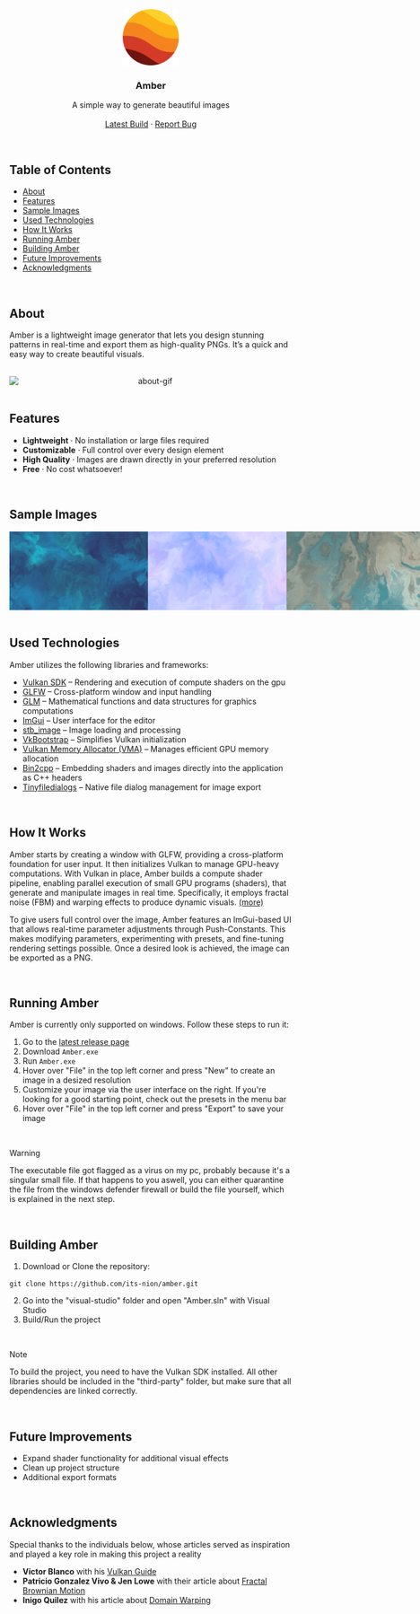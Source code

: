 <!-- HEADER -->
<div align="center">
  <a href="https://github.com/its-nion/Amber">
    <img src="icon/Amber.png" alt="Logo" width="100" height="100">
  </a>

  <h3 align="center">Amber</h3>
  
  <p align="center">
    A simple way to generate beautiful images
    <br />
    <br />
    <a href="https://github.com/its-nion/amber/releases/latest">Latest Build</a>
    ·
    <a href="https://github.com/its-nion/Amber/issues/new?assignees=&labels=bug&projects=&template=bug_report.md&title=">Report Bug</a>
  </p>
</div>

<br />

<!-- TOC -->
## Table of Contents
- [About](#about)
- [Features](#features)
- [Sample Images](#sample-images)
- [Used Technologies](#used-technologies)
- [How It Works](#how-it-works)
- [Running Amber](#running-amber)
- [Building Amber](#building-amber)
- [Future Improvements](#future-improvements)
- [Acknowledgments](#acknowledgments)

<br />

<!-- ABOUT -->
## About
Amber is a lightweight image generator that lets you design stunning patterns in real-time and export them as high-quality PNGs. It’s a quick and easy way to create beautiful visuals.

<br />

<div style="display: flex", align="center">
  <img src="images/about-1.gif" alt="about-gif" style="width: 100%">
</div>

<br />

<!-- FEATURES -->
## Features
- **Lightweight** · No installation or large files required
- **Customizable** · Full control over every design element
- **High Quality** · Images are drawn directly in your preferred resolution
- **Free** · No cost whatsoever!

<br />

<!-- SAMPLE IMAGES -->
## Sample Images
<div style="display: flex", align="center">
  <img src="images/ocean.png" alt="red image" style="width: 49%">
  <img src="images/celeste.png" alt="white image" style="width: 49%">
  <img src="images/wetlands.png" alt="desert image" style="width: 99%">
  <img src="images/harmony.png" alt="water image" style="width: 49%">
  <img src="images/crimson.png" alt="cloud image" style="width: 49%">
</div>

<br />

<!-- Used Technologies -->
## Used Technologies
Amber utilizes the following libraries and frameworks:
- [Vulkan SDK](https://www.lunarg.com/vulkan-sdk/) – Rendering and execution of compute shaders on the gpu
- [GLFW](https://www.glfw.org/) – Cross-platform window and input handling
- [GLM](https://github.com/g-truc/glm) – Mathematical functions and data structures for graphics computations
- [ImGui](https://github.com/ocornut/imgui) – User interface for the editor
- [stb_image](https://github.com/nothings/stb) – Image loading and processing
- [VkBootstrap](https://github.com/charles-lunarg/vk-bootstrap) – Simplifies Vulkan initialization
- [Vulkan Memory Allocator (VMA)](https://github.com/GPUOpen-LibrariesAndSDKs/VulkanMemoryAllocator) – Manages efficient GPU memory allocation
- [Bin2cpp](https://github.com/end2endzone/bin2cpp) – Embedding shaders and images directly into the application as C++ headers
- [Tinyfiledialogs](https://github.com/native-toolkit/libtinyfiledialogs) – Native file dialog management for image export

<br />

<!-- How It Works -->
## How It Works
Amber starts by creating a window with GLFW, providing a cross-platform foundation for user input. It then initializes Vulkan to manage GPU-heavy computations. With Vulkan in place, Amber builds a compute shader pipeline, enabling parallel execution of small GPU programs (shaders), that generate and manipulate images in real time. Specifically, it employs fractal noise (FBM) and warping effects to produce dynamic visuals. [(more)](#acknowledgments)

To give users full control over the image, Amber features an ImGui-based UI that allows real-time parameter adjustments through Push-Constants. This makes modifying parameters, experimenting with presets, and fine-tuning rendering settings possible. Once a desired look is achieved, the image can be exported as a PNG.

<br />

<!-- Running Amber -->
## Running Amber
Amber is currently only supported on windows. Follow these steps to run it:

1. Go to the [latest release page](https://github.com/its-nion/amber/releases/latest)
2. Download ``Amber.exe``
3. Run ``Amber.exe``
4. Hover over "File" in the top left corner and press "New" to create an image in a desized resolution
5. Customize your image via the user interface on the right. If you're looking for a good starting point, check out the presets in the menu bar
6. Hover over "File" in the top left corner and press "Export" to save your image

<br />

> [!Warning]  
> The executable file got flagged as a virus on my pc, probably because it's a singular small file. If that happens to you aswell, you can either quarantine the file from the windows defender firewall or build the file yourself, which is explained in the next step.

<br />

## Building Amber
1. Download or Clone the repository:
```
git clone https://github.com/its-nion/amber.git
```
2. Go into the "visual-studio" folder and open "Amber.sln" with Visual Studio
3. Build/Run the project

<br />

> [!Note]  
> To build the project, you need to have the Vulkan SDK installed. All other libraries should be included in the "third-party" folder, but make sure that all dependencies are linked correctly.

<br />

<!-- Future Improvements -->
## Future Improvements
- Expand shader functionality for additional visual effects
- Clean up project structure
- Additional export formats

<br />

<!-- Acknowledgments -->
## Acknowledgments
Special thanks to the individuals below, whose articles served as inspiration and played a key role in making this project a reality
- **Victor Blanco** with his [Vulkan Guide](https://vkguide.dev/)
- **Patricio Gonzalez Vivo & Jen Lowe** with their article about [Fractal Brownian Motion](https://thebookofshaders.com/13/)
- **Inigo Quilez** with his article about [Domain Warping](https://iquilezles.org/articles/warp/)
